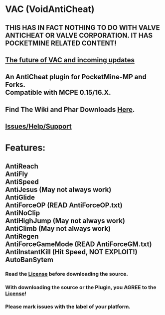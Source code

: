 # VAC (VoidAntiCheat)

## THIS HAS IN FACT NOTHING TO DO WITH VALVE ANTICHEAT OR VALVE CORPORATION. IT HAS POCKETMINE RELATED CONTENT!

## [The future of VAC and incoming updates](https://github.com/DarkWav/VAC/wiki/The-Future-of-VAC-and-3.1.0-Update!)

## An AntiCheat plugin for PocketMine-MP and Forks.<br>Compatible with MCPE 0.15/16.X.

## Find The Wiki and Phar Downloads [Here](https://github.com/DarkWav/VAC/wiki).

## [Issues/Help/Support](https://github.com/DarkWav/VAC/issues)

# Features:<br>
## AntiReach<br>AntiFly<br>AntiSpeed<br>AntiJesus (May not always work)<br>AntiGlide<br>AntiForceOP (READ AntiForceOP.txt)<br>AntiNoClip<br>AntiHighJump (May not always work)<br>AntiClimb (May not always work)<br>AntiRegen<br>AntiForceGameMode (READ AntiForceGM.txt)<br>AntiInstantKill (Hit Speed, NOT EXPLOIT!)<br>AutoBanSytem

### Read the [License](https://github.com/DarkWav/VAC/blob/master/LICENSE.md) before downloading the source.
### With downloading the source or the Plugin, you AGREE to the [License](https://github.com/DarkWav/VAC/blob/master/LICENSE.md)!
### Please mark issues with the label of your platform.
